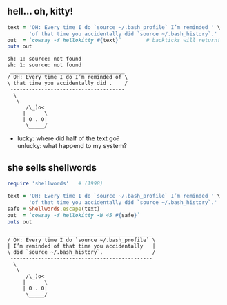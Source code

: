 ## hell… oh, kitty!

```ruby
text = 'OH: Every time I do `source ~/.bash_profile` I’m reminded ' \
       'of that time you accidentally did `source ~/.bash_history`.'
out  = `cowsay -f hellokitty #{text}`        # backticks will return!
puts out
```
<!-- .element: class="fragment" -->

```no-highlight
sh: 1: source: not found
sh: 1: source: not found
 _____________________________________
/ OH: Every time I do I’m reminded of \
\ that time you accidentally did .    /
 -------------------------------------
  \
   \
      /\_)o<
     |      \
     | O . O|
      \_____/
```
<!-- .element: class="fragment" -->

* lucky: where did half of the text go?<br />unlucky: what happend to my system?
<!-- .element: class="fragment" -->


## she sells shellwords

```ruby
require 'shellwords'   # (1998)

text = 'OH: Every time I do `source ~/.bash_profile` I’m reminded ' \
       'of that time you accidentally did `source ~/.bash_history`.'
safe = Shellwords.escape(text)
out  = `cowsay -f hellokitty -W 45 #{safe}`
puts out
```
<!-- .element: class="fragment" -->

```no-highlight
 ______________________________________________
/ OH: Every time I do `source ~/.bash_profile` \
| I’m reminded of that time you accidentally   |
\ did `source ~/.bash_history`.                /
 ----------------------------------------------
  \
   \
      /\_)o<
     |      \
     | O . O|
      \_____/
```
<!-- .element: class="fragment" -->
